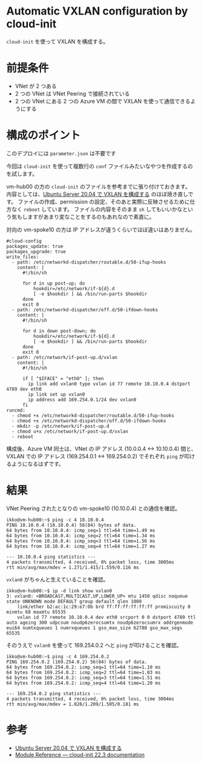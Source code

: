 # Automatic VXLAN configuration by cloud-init

`cloud-init` を使って VXLAN を構成する。

# 前提条件

- VNet が 2 つある
- 2 つの VNet は VNet Peering で接続されている
- 2 つの VNet にある 2 つの Azure VM の間で VXLAN を使って通信できるようにする

# 構成のポイント

このデプロイには `parameter.json` は不要です

今回は `cloud-init` を使って複数行の `conf` ファイルみたいなやつを作成するのを試します。

vm-hub00 の方の `cloud-init` のファイルを参考までに張り付けておきます。
内容としては、[Ubuntu Server 20.04 で VXLAN を構成する](https://zenn.dev/skmkzyk/articles/ubuntu-2004-vxlan) のほぼ焼き直しです。
ファイルの作成、permission の設定、そのあと実際に反映させるために仕方なく `reboot` しています。
ファイルの内容をそのまま `sh` してもいいかなという気もしますがあまり変なことをするのもあれなので素直に。

対向の vm-spoke10 の方は IP アドレスが違うくらいでほぼ違いはありません。

```cloud-init
#cloud-config
packages_update: true
packages_upgrade: true
write_files:
  - path: /etc/networkd-dispatcher/routable.d/50-ifup-hooks
    content: |
      #!/bin/sh

      for d in up post-up; do
          hookdir=/etc/network/if-${d}.d
          [ -e $hookdir ] && /bin/run-parts $hookdir
      done
      exit 0
  - path: /etc/networkd-dispatcher/off.d/50-ifdown-hooks
    content: |
      #!/bin/sh

      for d in down post-down; do
          hookdir=/etc/network/if-${d}.d
          [ -e $hookdir ] && /bin/run-parts $hookdir
      done
      exit 0
  - path: /etc/network/if-post-up.d/vxlan
    content: |
      #!/bin/sh

      if [ "$IFACE" = "eth0" ]; then
        ip link add vxlan0 type vxlan id 77 remote 10.10.0.4 dstport 4789 dev eth0
        ip link set up vxlan0
        ip address add 169.254.0.1/24 dev vxlan0
      fi
runcmd:
  - chmod +x /etc/networkd-dispatcher/routable.d/50-ifup-hooks
  - chmod +x /etc/networkd-dispatcher/off.d/50-ifdown-hooks
  - mkdir -p /etc/network/if-post-up.d
  - chmod u+x /etc/network/if-post-up.d/vxlan
  - reboot
```

構成後、Azure VM 同士は、VNet の IP アドレス (10.0.0.4 <-> 10.10.0.4) 間と、VXLAN での IP アドレス (169.254.0.1 <-> 169.254.0.2) でそれぞれ `ping` が叩けるようになるはずです。

# 結果

VNet Peering されたとなりの vm-spoke10 (10.10.0.4) との通信を確認。

```shell
ikko@vm-hub00:~$ ping -c 4 10.10.0.4
PING 10.10.0.4 (10.10.0.4) 56(84) bytes of data.
64 bytes from 10.10.0.4: icmp_seq=1 ttl=64 time=1.49 ms
64 bytes from 10.10.0.4: icmp_seq=2 ttl=64 time=1.34 ms
64 bytes from 10.10.0.4: icmp_seq=3 ttl=64 time=1.56 ms
64 bytes from 10.10.0.4: icmp_seq=4 ttl=64 time=1.27 ms

--- 10.10.0.4 ping statistics ---
4 packets transmitted, 4 received, 0% packet loss, time 3005ms
rtt min/avg/max/mdev = 1.271/1.415/1.559/0.116 ms
```

`vxlan0` がちゃんと生えていることを確認。

```shell
ikko@vm-hub00:~$ ip -d link show vxlan0
3: vxlan0: <BROADCAST,MULTICAST,UP,LOWER_UP> mtu 1450 qdisc noqueue state UNKNOWN mode DEFAULT group default qlen 1000
    link/ether b2:ac:1c:29:e7:0b brd ff:ff:ff:ff:ff:ff promiscuity 0 minmtu 68 maxmtu 65535
    vxlan id 77 remote 10.10.0.4 dev eth0 srcport 0 0 dstport 4789 ttl auto ageing 300 udpcsum noudp6zerocsumtx noudp6zerocsumrx addrgenmode eui64 numtxqueues 1 numrxqueues 1 gso_max_size 62780 gso_max_segs 65535
```

そのうえで `vxlan0` を使って 169.254.0.2 へと `ping` が叩けることを確認。

```shell
ikko@vm-hub00:~$ ping -c 4 169.254.0.2
PING 169.254.0.2 (169.254.0.2) 56(84) bytes of data.
64 bytes from 169.254.0.2: icmp_seq=1 ttl=64 time=1.10 ms
64 bytes from 169.254.0.2: icmp_seq=2 ttl=64 time=1.03 ms
64 bytes from 169.254.0.2: icmp_seq=3 ttl=64 time=1.51 ms
64 bytes from 169.254.0.2: icmp_seq=4 ttl=64 time=1.20 ms

--- 169.254.0.2 ping statistics ---
4 packets transmitted, 4 received, 0% packet loss, time 3004ms
rtt min/avg/max/mdev = 1.028/1.209/1.505/0.181 ms
```

# 参考

- [Ubuntu Server 20.04 で VXLAN を構成する](https://zenn.dev/skmkzyk/articles/ubuntu-2004-vxlan)
- [Module Reference — cloud-init 22.3 documentation](https://cloudinit.readthedocs.io/en/latest/topics/modules.html)
